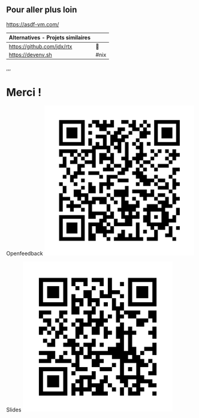 ## Pour aller plus loin

<https://asdf-vm.com/>

|Alternatives - Projets similaires||
|---|---|
|<https://github.com/jdx/rtx>|🦀|
|<https://devenv.sh>|#nix|

,,,

# Merci !

Openfeedback <!-- .element: class="float_left" --> <img src="assets/img/openfeedback.png"  height="400" width="400" alt="QR code Openfeedback">

Slides <!-- .element: class="float_right" --> <img src="assets/img/slides_link.png"  height="400" width="400" alt="QR code slides">
